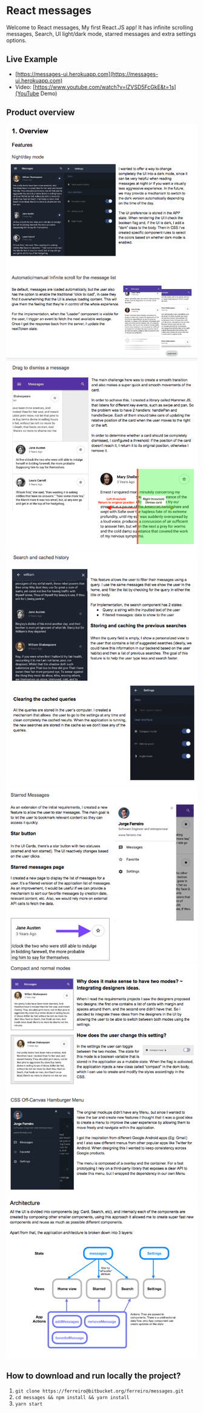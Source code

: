 # React messages

Welcome to React messages, My first React.JS app! It has infinite scrolling messages, Search, UI light/dark mode, starred messages and extra settings options.

## Live Example
- [https://messages-ui.herokuapp.com](https://messages-ui.herokuapp.com)
- Video: [https://www.youtube.com/watch?v=lZVSD5FcGkE&t=1s](YouTube Demo)

## Product overview

![alt text](https://raw.githubusercontent.com/ferreiro/messages/master/public/photos/overview_1.png "Logo Title Text 1")
![alt text](https://raw.githubusercontent.com/ferreiro/messages/master/public/photos/overview_2.png "Logo Title Text 1")
![alt text](https://raw.githubusercontent.com/ferreiro/messages/master/public/photos/overview_3.png "Logo Title Text 1")
![alt text](https://raw.githubusercontent.com/ferreiro/messages/master/public/photos/overview_4.png "Logo Title Text 1")
![alt text](https://raw.githubusercontent.com/ferreiro/messages/master/public/photos/overview_5.png "Logo Title Text 1")
![alt text](https://raw.githubusercontent.com/ferreiro/messages/master/public/photos/architecture.png "Logo Title Text 1")





## How to download and run locally the project?

1. `git clone https://ferreiro@bitbucket.org/ferreiro/messages.git`
2. `cd messages && npm install && yarn install`
3. `yarn start`
